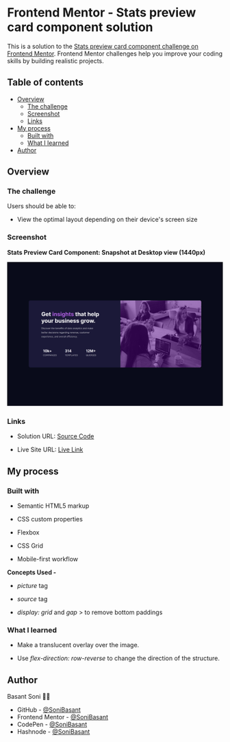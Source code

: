 # Frontend Mentor - Stats preview card component solution

This is a solution to the [Stats preview card component challenge on Frontend Mentor](https://www.frontendmentor.io/challenges/stats-preview-card-component-8JqbgoU62). Frontend Mentor challenges help you improve your coding skills by building realistic projects.

## Table of contents

- [Overview](#overview)
  - [The challenge](#the-challenge)
  - [Screenshot](#screenshot)
  - [Links](#links)
- [My process](#my-process)
  - [Built with](#built-with)
  - [What I learned](#what-i-learned)
- [Author](#author)

## Overview

### The challenge

Users should be able to:

- View the optimal layout depending on their device's screen size

### Screenshot

**Stats Preview Card Component: Snapshot at Desktop view (1440px)**

![](images/stats-preview-snap-1.png)

### Links

- Solution URL: [Source Code](https://github.com/SoniBasant/Frontend-Mentor-Projects/tree/main/A7-Stats-Preview-Card-Component)

- Live Site URL: [Live Link](https://sonibasant.github.io/Frontend-Mentor-Projects/A7-Stats-Preview-Card-Component/statsPreview.html)

## My process

### Built with

- Semantic HTML5 markup

- CSS custom properties
- Flexbox
- CSS Grid
- Mobile-first workflow

**Concepts Used -**

- _picture_ tag

- _source_ tag
- _display: grid_ and _gap_ > to remove bottom paddings

### What I learned

- Make a translucent overlay over the image.

- Use _flex-direction: row-reverse_ to change the direction of the structure.

## Author

Basant Soni 👨‍💻

- GitHub - [@SoniBasant](https://github.com/SoniBasant)
- Frontend Mentor - [@SoniBasant](https://www.frontendmentor.io/profile/SoniBasant)
- CodePen - [@SoniBasant](https://codepen.io/sonibasant)
- Hashnode - [@SoniBasant](https://sonibasant.hashnode.dev/)
